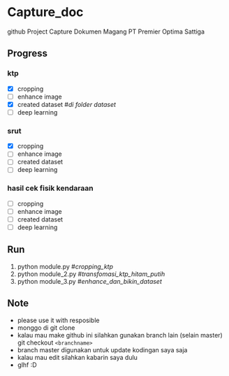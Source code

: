 # Capture_doc
github Project Capture Dokumen Magang PT Premier Optima Sattiga

## Progress
### ktp 
- [x] cropping 
- [ ] enhance image 
- [x] created dataset #*di folder dataset* 
- [ ] deep learning 
### srut
- [x] cropping 
- [ ] enhance image 
- [ ] created dataset 
- [ ] deep learning 
### hasil cek fisik kendaraan
- [ ] cropping 
- [ ] enhance image 
- [ ] created dataset 
- [ ] deep learning 

## Run 
1. python module.py #*cropping_ktp*
2. python module_2.py #*transfomasi_ktp_hitam_putih*
3. python module_3.py #*enhance_dan_bikin_dataset*

## Note 
- please use it with resposible
- monggo di git clone
- kalau mau make github ini silahkan gunakan branch lain (selain master) git checkout `<branchname>`
- branch master digunakan untuk update kodingan saya saja 
- kalau mau edit silahkan kabarin saya dulu 
- glhf :D
